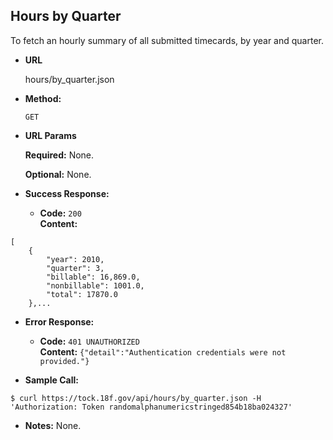 **Hours by Quarter**
----
To fetch an hourly summary of all submitted timecards, by year and quarter.

* **URL**

  hours/by_quarter.json

* **Method:**

  `GET`
  
*  **URL Params**

   **Required:**
   None.
   
   **Optional:**
   None.

* **Success Response:**

  * **Code:** `200` <br />
    **Content:** 
```
[
    {
        "year": 2010,
        "quarter": 3,
        "billable": 16,869.0,
        "nonbillable": 1001.0,
        "total": 17870.0
    },...
```
 
* **Error Response:**

  * **Code:** `401 UNAUTHORIZED` <br />
    **Content:** `{"detail":"Authentication credentials were not provided."}`

* **Sample Call:**

```
$ curl https://tock.18f.gov/api/hours/by_quarter.json -H 'Authorization: Token randomalphanumericstringed854b18ba024327'
```

* **Notes:** None.
 

